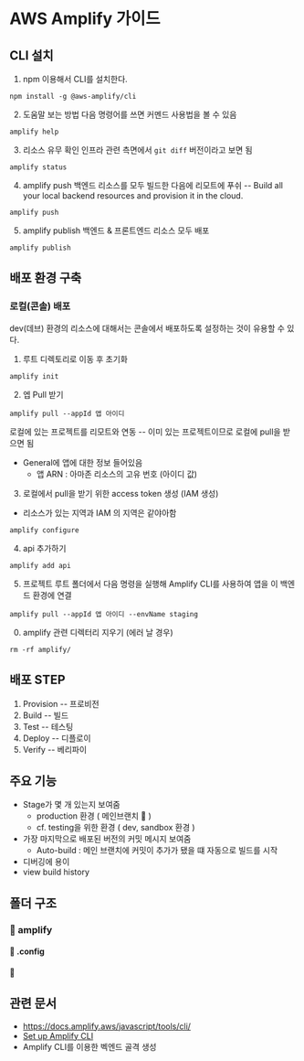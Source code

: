 # AWS Amplify 가이드

## CLI 설치
1. npm 이용해서 CLI를 설치한다.
```
npm install -g @aws-amplify/cli
```

2. 도움말 보는 방법
다음 명령어를 쓰면 커멘드 사용법을 볼 수 있음
```
amplify help
```

3. 리소스 유무 확인
인프라 관련 측면에서 `git diff` 버전이라고 보면 됨
```
amplify status
```

4. amplify push
백엔드 리소스를 모두 빌드한 다음에 리모트에 푸쉬 -- Build all your local backend resources and provision it in the cloud.
```
amplify push
```

5. amplify publish
백엔드 & 프론트엔드 리소스 모두 배포
```
amplify publish
```


## 배포 환경 구축
### 로컬(콘솔) 배포
dev(데브) 환경의 리소스에 대해서는 콘솔에서 배포하도록 설정하는 것이 유용할 수 있다.

1. 루트 디렉토리로 이동 후 초기화
```
amplify init
```

2. 엡 Pull 받기
```
amplify pull --appId 앱 아이디
```
로컬에 있는 프로젝트를 리모트와 연동 -- 이미 있는 프로젝트이므로 로컬에 pull을 받으면 됨
* General에 앱에 대한 정보 들어있음
    * 앱 ARN : 아마존 리소스의 고유 번호 (아이디 값)

3. 로컬에서 pull을 받기 위한 access token 생성 (IAM 생성)
* 리소스가 있는 지역과 IAM 의 지역은 같야아함
```
amplify configure
```

4. api 추가하기
```
amplify add api
```

5. 프로젝트 루트 폴더에서 다음 명령을 실행해 Amplify CLI를 사용하여 앱을 이 백엔드 환경에 연결
```
amplify pull --appId 앱 아이디 --envName staging
```

0. amplify 관련 디렉터리 지우기 (에러 날 경우)
```
rm -rf amplify/
```

## 배포 STEP
1. Provision -- 프로비전
2. Build  -- 빌드
3. Test -- 테스팅
4. Deploy -- 디플로이
5. Verify -- 베리파이

## 주요 기능
* Stage가 몇 개 있는지 보여줌
    * production 환경 ( 메인브랜치 👀 )
    * cf. testing을 위한 환경 ( dev, sandbox 환경 )
* 가장 마지막으로 배포된 버전의 커밋 메시지 보여줌
    * Auto-build : 메인 브랜치에 커밋이 추가가 됐을 떄 자동으로 빌드를 시작
* 디버깅에 용이
* view build history

## 폴더 구조
### 📁 amplify
#### 📄 .config
#### 📄 


## 관련 문서
* https://docs.amplify.aws/javascript/tools/cli/
* [Set up Amplify CLI](https://docs.amplify.aws/javascript/tools/cli/start/set-up-cli/#configure-the-amplify-cli)
* Amplify CLI를 이용한 벡엔드 골격 생성
